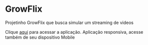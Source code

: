 <h1>GrowFlix</h1>
<p>Projetinho GrowFlix que busca simular um streaming de videos</p>
<p>Clique <a href="https://projeto-grow-flix.vercel.app/" target="_blank" rel="noopener noreferrer">aqui</a> para acessar a aplicação. Aplicação responsiva, acesse também de seu dispositivo Mobile</p>